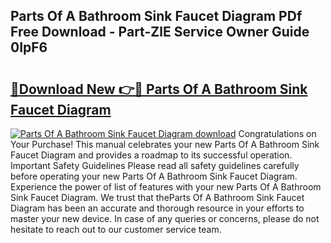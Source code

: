 ## Parts Of A Bathroom Sink Faucet Diagram PDf Free Download - Part-ZlE Service Owner Guide 0IpF6

# <h2><a href="http://dfhpen.blite.top/?on=Parts+Of+A+Bathroom+Sink+Faucet+Diagram">🔗Download New 👉🔴 Parts Of A Bathroom Sink Faucet Diagram</a></h2>

[![Parts Of A Bathroom Sink Faucet Diagram download](https://i.imgur.com/lujVjoI.png)](http://dfhpen.blite.top/?on=Parts+Of+A+Bathroom+Sink+Faucet+Diagram)
Congratulations on Your Purchase! This manual celebrates your new Parts Of A Bathroom Sink Faucet Diagram and provides a roadmap to its successful operation. Important Safety Guidelines Please read all safety guidelines carefully before operating your new Parts Of A Bathroom Sink Faucet Diagram. Experience the power of list of features with your new Parts Of A Bathroom Sink Faucet Diagram. We trust that theParts Of A Bathroom Sink Faucet Diagram has been an accurate and thorough resource in your efforts to master your new device. In case of any queries or concerns, please do not hesitate to reach out to our customer service team.
